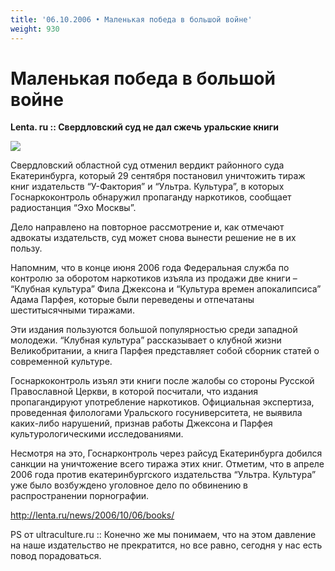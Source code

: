 ```yaml
---
title: '06.10.2006 • Маленькая победа в большой войне'
weight: 930
---
```


# Маленькая победа в большой войне

__Lenta. ru :: Свердловский суд не дал сжечь уральские книги__

![](/img/pojar.jpg)

Свердловский областной суд отменил вердикт районного суда Екатеринбурга, который 29 сентября постановил уничтожить тираж книг издательств “У-Фактория” и “Ультра. Культура”, в которых Госнаркоконтроль обнаружил пропаганду наркотиков, сообщает радиостанция “Эхо Москвы”.

Дело направлено на повторное рассмотрение и, как отмечают адвокаты издательств, суд может снова вынести решение не в их пользу.

Напомним, что в конце июня 2006 года Федеральная служба по контролю за оборотом наркотиков изъяла из продажи две книги – “Клубная культура” Фила Джексона и “Культура времен апокалипсиса” Адама Парфея, которые были переведены и отпечатаны шеститысячными тиражами.

Эти издания пользуются большой популярностью среди западной молодежи. “Клубная культура” рассказывает о клубной жизни Великобритании, а книга Парфея представляет собой сборник статей о современной культуре.

Госнаркоконтроль изъял эти книги после жалобы со стороны Русской Православной Церкви, в которой посчитали, что издания пропагандируют употребление наркотиков. Официальная экспертиза, проведенная филологами Уральского госуниверситета, не выявила каких-либо нарушений, признав работы Джексона и Парфея культурологическими исследованиями.

Несмотря на это, Госнарконтроль через райсуд Екатеринбурга добился санкции на уничтожение всего тиража этих книг. Отметим, что в апреле 2006 года против екатеринбургского издательства “Ультра. Культура” уже было возбуждено уголовное дело по обвинению в распространении порнографии.

http://lenta.ru/news/2006/10/06/books/

PS от ultraculture.ru :: Конечно же мы понимаем, что на этом давление на наше издательство не прекратится, но все равно, сегодня у нас есть повод порадоваться.